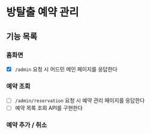 # 방탈출 예약 관리

## 기능 목록
### 홈화면
- [x] `/admin` 요청 시 어드민 메인 페이지를 응답한다

### 예약 조회
- [ ] `/admin/reservation` 요청 시 예약 관리 페이지를 응답한다
- [ ] 예약 목록 조회 API를 구현한다

### 예약 추가 / 취소
